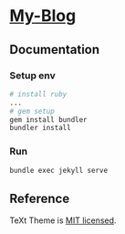 # [My-Blog](https://ducanh3005.github.io)

## Documentation

### Setup env

```bash
# install ruby
...
# gem setup
gem install bundler
bundler install
```
### Run

```bash
bundle exec jekyll serve
```
## Reference

TeXt Theme is [MIT licensed](https://github.com/kitian616/jekyll-TeXt-theme/blob/master/LICENSE).
